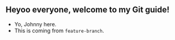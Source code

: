 ## Heyoo everyone, welcome to my Git guide!

- Yo, Johnny here.
- This is coming from `feature-branch`.
